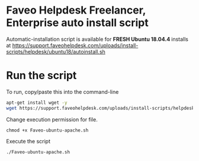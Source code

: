 # Faveo Helpdesk Freelancer, Enterprise auto install script

Automatic-installation script is available for <b>FRESH Ubuntu 18.04.4 </b> installs at
https://support.faveohelpdesk.com/uploads/install-scripts/helpdesk/ubuntu18/autoinstall.sh

# Run the script

To run, copy/paste this into the command-line

```sh 
apt-get install wget -y
wget https://support.faveohelpdesk.com/uploads/install-scripts/helpdesk/ubuntu18/autoinstall.sh
```

Change execution permission for file.

`chmod +x Faveo-ubuntu-apache.sh`

Execute the script

`./Faveo-ubuntu-apache.sh`